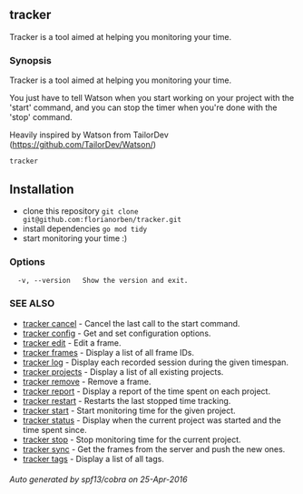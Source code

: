 ## tracker

Tracker is a tool aimed at helping you monitoring your time.

### Synopsis


Tracker is a tool aimed at helping you monitoring your time.

  You just have to tell Watson when you start working on your project with
  the 'start' command, and you can stop the timer when you're done with the
  'stop' command.

  Heavily inspired by Watson from TailorDev (https://github.com/TailorDev/Watson/)

```
tracker
```

## Installation
* clone this repository `git clone git@github.com:florianorben/tracker.git`
* install dependencies `go mod tidy`
* start monitoring your time :)

### Options

```
  -v, --version   Show the version and exit.
```

### SEE ALSO
* [tracker cancel](docs/tracker_cancel.md)	 - Cancel the last call to the start command.
* [tracker config](docs/tracker_config.md)	 - Get and set configuration options.
* [tracker edit](docs/tracker_edit.md)	 - Edit a frame.
* [tracker frames](docs/tracker_frames.md)	 - Display a list of all frame IDs.
* [tracker log](docs/tracker_log.md)	 - Display each recorded session during the given timespan.
* [tracker projects](docs/tracker_projects.md)	 - Display a list of all existing projects.
* [tracker remove](docs/tracker_remove.md)	 - Remove a frame.
* [tracker report](docs/tracker_report.md)	 - Display a report of the time spent on each project.
* [tracker restart](docs/tracker_restart.md)	 - Restarts the last stopped time tracking.
* [tracker start](docs/tracker_start.md)	 - Start monitoring time for the given project.
* [tracker status](docs/tracker_status.md)	 - Display when the current project was started and the time spent since.
* [tracker stop](docs/tracker_stop.md)	 - Stop monitoring time for the current project.
* [tracker sync](docs/tracker_sync.md)	 - Get the frames from the server and push the new ones.
* [tracker tags](docs/tracker_tags.md)	 - Display a list of all tags.

###### Auto generated by spf13/cobra on 25-Apr-2016
